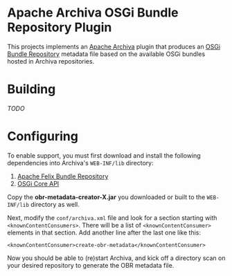 # Apache Archiva OSGi Bundle Repository Plugin

This projects implements an [Apache Archiva][1] plugin that produces an
[OSGi Bundle Repository][2] metadata file based on the available OSGi 
bundles hosted in Archiva repositories.

# Building

*TODO*

# Configuring

To enable support, you must first download and install the following
dependencies into Archiva's `WEB-INF/lib` directory:

 1. [Apache Felix Bundle Repository][3]
 2. [OSGi Core API][4]
 
  [1]: http://archiva.apache.org/
  [2]: http://felix.apache.org/site/apache-felix-osgi-bundle-repository.html
  [3]: http://search.maven.org/#artifactdetails|org.apache.felix|org.apache.felix.bundlerepository|1.6.6|bundle
  [4]: http://search.maven.org/#artifactdetails|org.osgi|org.osgi.core|4.1.0|jar
  
Copy the **obr-metadata-creator-X.jar** you downloaded or built 
to the `WEB-INF/lib` directory as well.

Next, modify the `conf/archiva.xml` file and look for a section starting with
`<knownContentConsumers>`. There will be a list of `<knownContentConsumer>`
elements in that section. Add another line after the last one like this:

	<knownContentConsumer>create-obr-metadata</knownContentConsumer>
	
Now you should be able to (re)start Archiva, and kick off a directory scan on 
your desired repository to generate the OBR metadata file.
